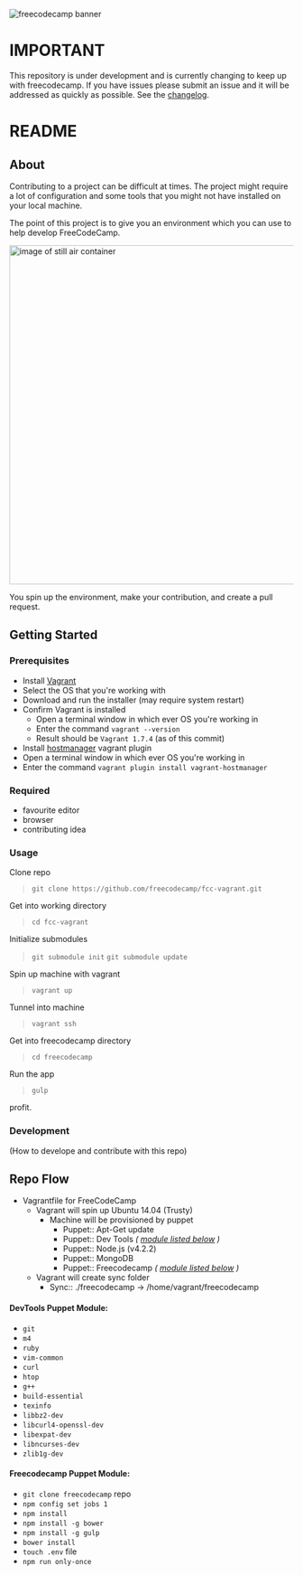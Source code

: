![freecodecamp banner](https://s3.amazonaws.com/freecodecamp/wide-social-banner.png)

# IMPORTANT
This repository is under development and is currently changing to keep up with freecodecamp. If you have issues please submit an issue and it will be addressed as quickly as possible. See the [changelog](https://github.com/FreeCodeCamp/fcc-vagrant/blob/master/CHANGELOG).


# README
## About
Contributing to a project can be difficult at times. The project might require a lot of configuration and some tools that you might not have installed on your local machine.

The point of this project is to give you an environment which you can use to help develop FreeCodeCamp.

<img src="http://cdn.phys.org/newman/gfx/news/hires/2014/1-organictinin.jpg" width="600" alt="image of still air container">

You spin up the environment, make your contribution, and create a pull request.

## Getting Started
### Prerequisites
 - Install [Vagrant](https://www.vagrantup.com/downloads.html)
  - Select the OS that you're working with
  - Download and run the installer (may require system restart)
  - Confirm Vagrant is installed
    - Open a terminal window in which ever OS you're working in
    - Enter the command `vagrant --version`
    - Result should be `Vagrant 1.7.4` (as of this commit)
 - Install [hostmanager](https://github.com/smdahlen/vagrant-hostmanager) vagrant plugin
  - Open a terminal window in which ever OS you're working in
  - Enter the command `vagrant plugin install vagrant-hostmanager`

### Required
 - favourite editor
 - browser
 - contributing idea

### Usage
Clone repo
> `git clone https://github.com/freecodecamp/fcc-vagrant.git`

Get into working directory
> `cd fcc-vagrant`

Initialize submodules
> `git submodule init`
> `git submodule update`

Spin up machine with vagrant
> `vagrant up`

Tunnel into machine
> `vagrant ssh`

Get into freecodecamp directory
> `cd freecodecamp`

Run the app
> `gulp`

profit.

### Development
(How to develope and contribute with this repo)

## Repo Flow
- Vagrantfile for FreeCodeCamp
  - Vagrant will spin up Ubuntu 14.04 (Trusty)
    - Machine will be provisioned by puppet
      - Puppet:: Apt-Get update
      - Puppet:: Dev Tools _( [module listed below](https://github.com/freecodecamp/fcc-vagrant#devtools-puppet-module) )_
      - Puppet:: Node.js (v4.2.2)
      - Puppet:: MongoDB
      - Puppet:: Freecodecamp _( [module listed below](https://github.com/freecodecamp/fcc-vagrant#freecodecamp-puppet-module) )_
  - Vagrant will create sync folder
    - Sync:: ./freecodecamp -> /home/vagrant/freecodecamp

#### DevTools Puppet Module:
 - `git`
 - `m4`
 - `ruby`
 - `vim-common`
 - `curl`
 - `htop`
 - `g++`
 - `build-essential`
 - `texinfo`
 - `libbz2-dev`
 - `libcurl4-openssl-dev`
 - `libexpat-dev`
 - `libncurses-dev`
 - `zlib1g-dev`

#### Freecodecamp Puppet Module:
 - `git clone freecodecamp` repo
 - `npm config set jobs 1`
 - `npm install`
 - `npm install -g bower`
 - `npm install -g gulp`
 - `bower install`
 - `touch .env` file
 - `npm run only-once`